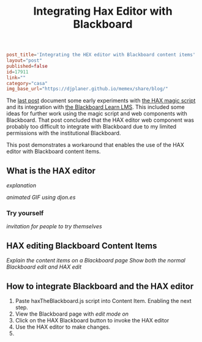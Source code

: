 ﻿---
title: Integrating Hax Editor with Blackboard
---
```toml
post_title='Integrating the HEX editor with Blackboard content items'
layout="post"
published=false
id=17911
link=""
category="casa"
img_base_url="https://djplaner.github.io/memex/share/blog/"
```
The [last post](https://djon.es/blog/2020/08/01/pondering-if-and-how-hax-web-components-fit-in-blackboard/) document some early experiments with [the HAX magic script](https://dev.to/btopro/uwc-part-3-the-magic-script-122a) and its integration with [the Blackboard Learn LMS](https://en.wikipedia.org/wiki/Blackboard_Learn). This included some ideas for further work using the magic script and web components with Blackboard. That post concluded that the HAX editor web component was probably too difficult to integrate with Blackboard due to my limited permissions with the institutional Blackboard.

This post demonstrates a workaround that enables the use of the HAX editor with Blackboard content items.

## What is the HAX editor

_explanation_

_animated GIF using djon.es_

### Try yourself

_invitation for people to try themselves_

## HAX editing Blackboard Content Items

_Explain the content items on a Blackboard page_ _Show both the normal Blackboard edit and HAX edit_

## How to integrate Blackboard and the HAX editor

1. Paste haxTheBlackboard.js script into Content Item.
   Enabling the next step.
2. View the Blackboard page with _edit mode on_
3. Click on the HAX Blackboard button to invoke the HAX editor
4. Use the HAX editor to make changes.
5.
